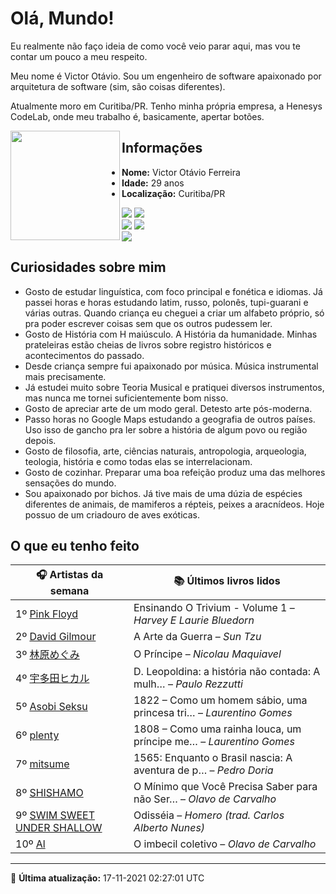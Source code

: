 # Olá, Mundo!

Eu realmente não faço ideia de como você veio parar aqui, mas vou te contar um pouco a meu respeito.

Meu nome é Victor Otávio. Sou um engenheiro de software apaixonado por arquitetura de software (sim, são coisas diferentes).

Atualmente moro em Curitiba/PR. Tenho minha própria empresa, a Henesys CodeLab, onde meu trabalho é, basicamente, apertar botões.

<img align="left" src="https://github.com/vctrtvfrrr/vctrtvfrrr/raw/master/octocat.png" alt="" width="175" />

## Informações

- **Nome:** Victor Otávio Ferreira
- **Idade:** 29 anos
- **Localização:** Curitiba/PR

[![](https://img.shields.io/badge/LinkedIn-victorotavio-blue)](https://www.linkedin.com/in/victorotavio/) [![](https://img.shields.io/badge/Twitter-@vctrtvfrrr-blue)](https://twitter.com/vctrtvfrrr)  
[![](https://img.shields.io/badge/GitHub-vctrtvfrrr-24292e)](https://github.com/vctrtvfrrr) [![](https://img.shields.io/badge/GitLab-vctrtvfrrr-ec5d16)](https://gitlab.com/vctrtvfrrr)  
[![](https://img.shields.io/badge/Email-victor@otavioferreira.com.br-red)](mailto:victor@otavioferreira.com.br)  

## Curiosidades sobre mim

-   Gosto de estudar linguística, com foco principal e fonética e idiomas. Já passei horas e horas estudando latim, russo, polonês, tupi-guarani e várias outras. Quando criança eu cheguei a criar um alfabeto próprio, só pra poder escrever coisas sem que os outros pudessem ler.
-   Gosto de História com H maiúsculo. A História da humanidade. Minhas prateleiras estão cheias de livros sobre registro históricos e acontecimentos do passado.
-   Desde criança sempre fui apaixonado por música. Música instrumental mais precisamente.
-   Já estudei muito sobre Teoria Musical e pratiquei diversos instrumentos, mas nunca me tornei suficientemente bom nisso.
-   Gosto de apreciar arte de um modo geral. Detesto arte pós-moderna.
-   Passo horas no Google Maps estudando a geografia de outros países. Uso isso de gancho pra ler sobre a história de algum povo ou região depois.
-   Gosto de filosofia, arte, ciências naturais, antropologia, arqueologia, teologia, história e como todas elas se interrelacionam.
-   Gosto de cozinhar. Preparar uma boa refeição produz uma das melhores sensações do mundo.
-   Sou apaixonado por bichos. Já tive mais de uma dúzia de espécies diferentes de animais, de mamiferos a répteis, peixes a aracnídeos. Hoje possuo de um criadouro de aves exóticas.


## O que eu tenho feito

|                                        🎧 Artistas da semana                                        |                      📚 Últimos livros lidos                      |
|-----------------------------------------------------------------------------------------------------|-------------------------------------------------------------------|
| 1º [Pink Floyd](https://www.last.fm/music/Pink+Floyd)                                               | Ensinando O Trivium - Volume 1	–	_Harvey E Laurie Bluedorn_         |
| 2º [David Gilmour](https://www.last.fm/music/David+Gilmour)                                         | A Arte da Guerra	–	_Sun Tzu_                                        |
| 3º [林原めぐみ](https://www.last.fm/music/%E6%9E%97%E5%8E%9F%E3%82%81%E3%81%90%E3%81%BF)            | O Príncipe	–	_Nicolau Maquiavel_                                    |
| 4º [宇多田ヒカル](https://www.last.fm/music/%E5%AE%87%E5%A4%9A%E7%94%B0%E3%83%92%E3%82%AB%E3%83%AB) | D. Leopoldina: a história não contada: A mulh…	–	_Paulo Rezzutti_   |
| 5º [Asobi Seksu](https://www.last.fm/music/Asobi+Seksu)                                             | 1822 – Como um homem sábio, uma princesa tri…	–	_Laurentino Gomes_  |
| 6º [plenty](https://www.last.fm/music/plenty)                                                       | 1808 – Como uma rainha louca, um príncipe me…	–	_Laurentino Gomes_  |
| 7º [mitsume](https://www.last.fm/music/mitsume)                                                     | 1565: Enquanto o Brasil nascia: A aventura de p…	–	_Pedro Doria_    |
| 8º [SHISHAMO](https://www.last.fm/music/SHISHAMO)                                                   | O Mínimo que Você Precisa Saber para não Ser…	–	_Olavo de Carvalho_ |
| 9º [SWIM SWEET UNDER SHALLOW](https://www.last.fm/music/SWIM+SWEET+UNDER+SHALLOW)                   | Odisséia	–	_Homero (trad. Carlos Alberto Nunes)_                    |
| 10º [Al](https://www.last.fm/music/Al)                                                              | O imbecil coletivo	–	_Olavo de Carvalho_                            |


---

🚀 **Última atualização:** 17-11-2021 02:27:01 UTC